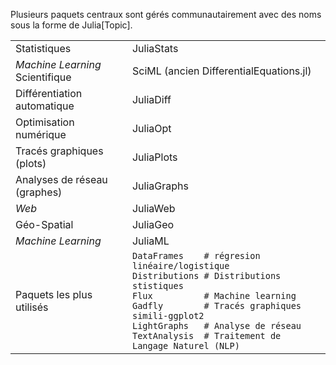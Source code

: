 Plusieurs paquets centraux sont gérés communautairement avec des noms 
sous la forme de Julia\[Topic\].

|                           |                                                  |
| ------------------------- | ------------------------------------------------ |
| Statistiques              | JuliaStats                                       |
| *Machine Learning* Scientifique | SciML (ancien DifferentialEquations.jl)      |
| Différentiation automatique  | JuliaDiff                                        |
| Optimisation numérique    | JuliaOpt                                         |
| Tracés graphiques (plots) | JuliaPlots                                       |
| Analyses de réseau (graphes) | JuliaGraphs                                      |
| *Web*                     | JuliaWeb                                         |
| Géo-Spatial               | JuliaGeo                                         |
| *Machine Learning*        | JuliaML                                          |
| Paquets les plus utilisés | `DataFrames    # régresion linéaire/logistique`<br>`Distributions # Distributions stistiques`<br>`Flux          # Machine learning`<br>`Gadfly        # Tracés graphiques simili-ggplot2`<br>`LightGraphs   # Analyse de réseau`<br>`TextAnalysis  # Traitement de Langage Naturel (NLP)` |
